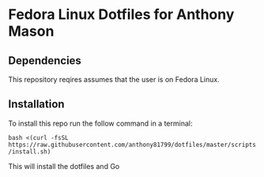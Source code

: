 # Fedora Linux Dotfiles for Anthony Mason

## Dependencies

This repository reqires assumes that the user is on Fedora Linux.

## Installation

To install this repo run the follow command in a terminal:

```bash <(curl -fsSL https://raw.githubusercontent.com/anthony81799/dotfiles/master/scripts/install.sh)```

This will install the dotfiles and Go
